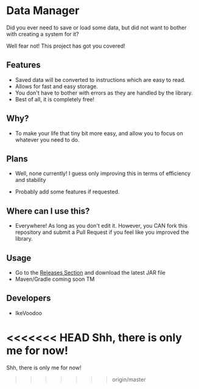 # Data Manager

Did you ever need to save or load some data,
but did not want to bother with creating a system for it?

Well fear not! This project has got you covered!

## Features

- Saved data will be converted to instructions which are easy to read.
- Allows for fast and easy storage.
- You don't have to bother with errors as they are handled by the library.
- Best of all, it is completely free!


## Why?

- To make your life that tiny bit more easy, and allow you to focus
on whatever you need to do.
  
## Plans

- Well, none currently! I guess only improving this
in terms of efficiency and stability
  
- Probably add some features if requested.

## Where can I use this?

- Everywhere! As long as you don't edit it.
However, you CAN fork this repository and submit a Pull Request
  if you feel like you improved the library.

## Usage
- Go to the [Releases Section](https://github.com/IkeVoodoo/DataManager/releases) and download the latest JAR file
- Maven/Gradle coming soon TM
  
## Developers

- IkeVoodoo

<<<<<<< HEAD
Shh, there is only me for now!
=======
Shh, there is only me for now!
>>>>>>> origin/master
